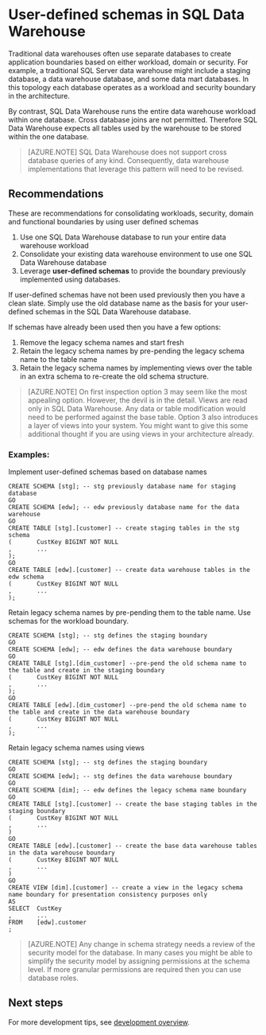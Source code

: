 <properties
   pageTitle="User-defined schemas in SQL Data Warehouse | Azure"
   description="Tips for using Transact-SQL schemas in Azure SQL Data Warehouse for developing solutions."
   services="sql-data-warehouse"
   documentationCenter="NA"
   authors="jrowlandjones"
   manager="barbkess"
   editor=""/>

<tags
   ms.service="sql-data-warehouse"
   ms.devlang="NA"
   ms.topic="article"
   ms.tgt_pltfrm="NA"
   ms.workload="data-services"
   ms.date="10/31/2016"
   wacn.date=""/>


# User-defined schemas in SQL Data Warehouse
Traditional data warehouses often use separate databases to create application boundaries based on either workload, domain or security. For example, a traditional SQL Server data warehouse might include a staging database, a data warehouse database, and some data mart databases. In this topology each database operates as a workload and security boundary in the architecture.

By contrast, SQL Data Warehouse runs the entire data warehouse workload within one database. Cross database joins are not permitted. Therefore SQL Data Warehouse expects all tables used by the warehouse to be stored within the one database.

> [AZURE.NOTE] SQL Data Warehouse does not support cross database queries of any kind. Consequently, data warehouse implementations that leverage this pattern will need to be revised.

## Recommendations
These are recommendations for consolidating workloads, security, domain and functional boundaries by using user defined schemas

1. Use one SQL Data Warehouse database to run your entire data warehouse workload
2. Consolidate your existing data warehouse environment to use one SQL Data Warehouse database
3. Leverage **user-defined schemas** to provide the boundary previously implemented using databases.

If user-defined schemas have not been used previously then you have a clean slate. Simply use the old database name as the basis for your user-defined schemas in the SQL Data Warehouse database.

If schemas have already been used then you have a few options:

1. Remove the legacy schema names and start fresh
2. Retain the legacy schema names by pre-pending the legacy schema name to the table name
3. Retain the legacy schema names by implementing views over the table in an extra schema to re-create the old schema structure.

> [AZURE.NOTE] On first inspection option 3 may seem like the most appealing option. However, the devil is in the detail. Views are read only in SQL Data Warehouse. Any data or table modification would need to be performed against the base table. Option 3 also introduces a layer of views into your system. You might want to give this some additional thought if you are using views in your architecture already.


### Examples:
Implement user-defined schemas based on database names


	CREATE SCHEMA [stg]; -- stg previously database name for staging database
	GO
	CREATE SCHEMA [edw]; -- edw previously database name for the data warehouse
	GO
	CREATE TABLE [stg].[customer] -- create staging tables in the stg schema
	(       CustKey BIGINT NOT NULL
	,       ...
	);
	GO
	CREATE TABLE [edw].[customer] -- create data warehouse tables in the edw schema
	(       CustKey BIGINT NOT NULL
	,       ...
	);


Retain legacy schema names by pre-pending them to the table name. Use schemas for the workload boundary.


	CREATE SCHEMA [stg]; -- stg defines the staging boundary
	GO
	CREATE SCHEMA [edw]; -- edw defines the data warehouse boundary
	GO
	CREATE TABLE [stg].[dim_customer] --pre-pend the old schema name to the table and create in the staging boundary
	(       CustKey BIGINT NOT NULL
	,       ...
	);
	GO
	CREATE TABLE [edw].[dim_customer] --pre-pend the old schema name to the table and create in the data warehouse boundary
	(       CustKey BIGINT NOT NULL
	,       ...
	);


Retain legacy schema names using views


	CREATE SCHEMA [stg]; -- stg defines the staging boundary
	GO
	CREATE SCHEMA [edw]; -- stg defines the data warehouse boundary
	GO
	CREATE SCHEMA [dim]; -- edw defines the legacy schema name boundary
	GO
	CREATE TABLE [stg].[customer] -- create the base staging tables in the staging boundary
	(       CustKey	BIGINT NOT NULL
	,       ...
	)
	GO
	CREATE TABLE [edw].[customer] -- create the base data warehouse tables in the data warehouse boundary
	(       CustKey	BIGINT NOT NULL
	,       ...
	)
	GO
	CREATE VIEW [dim].[customer] -- create a view in the legacy schema name boundary for presentation consistency purposes only
	AS
	SELECT  CustKey
	,       ...
	FROM	[edw].customer
	;


> [AZURE.NOTE] Any change in schema strategy needs a review of the security model for the database. In many cases you might be able to simplify the security model by assigning permissions at the schema level. If more granular permissions are required then you can use database roles.

## Next steps
For more development tips, see [development overview][].

<!--Image references-->

<!--Article references-->
[development overview]: /documentation/articles/sql-data-warehouse-overview-develop

<!--MSDN references-->

<!--Other Web references-->